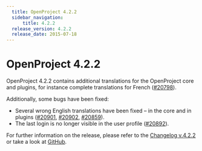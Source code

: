 ```yaml
---
  title: OpenProject 4.2.2
  sidebar_navigation:
      title: 4.2.2
  release_version: 4.2.2
  release_date: 2015-07-18
---
```


# OpenProject 4.2.2

OpenProject 4.2.2 contains additional translations for the OpenProject
core and plugins, for instance complete translations for French
([#20798](https://community.openproject.org/work_packages/20798)).

Additionally, some bugs have been fixed:

  - Several wrong English translations have been fixed – in the core and
    in plugins
    ([#20901](https://community.openproject.org/work_packages/20901),
    [#20902](https://community.openproject.org/work_packages/20902),
    [#20859](https://community.openproject.org/work_packages/20859)).
  - The last login is no longer visible in the user profile
    ([#20892](https://community.openproject.org/work_packages/20892)).

For further information on the release, please refer to the 
[Changelog v.4.2.2](https://community.openproject.org/versions/729) 
or take a look at 
[GitHub](https://github.com/opf/openproject/tree/v4.2.2).

